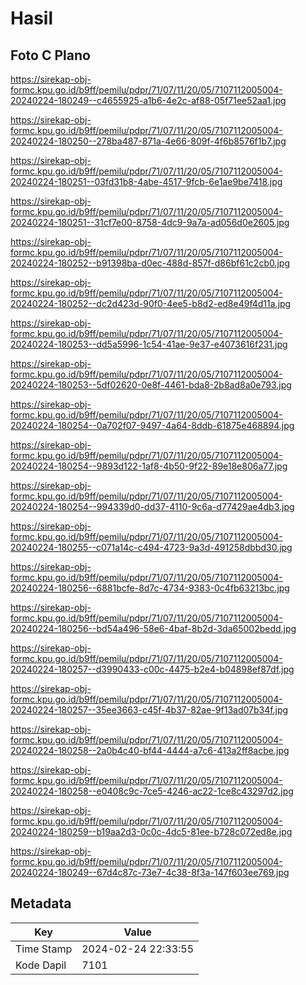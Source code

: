 # Hasil

## Foto C Plano

https://sirekap-obj-formc.kpu.go.id/b9ff/pemilu/pdpr/71/07/11/20/05/7107112005004-20240224-180249--c4655925-a1b6-4e2c-af88-05f71ee52aa1.jpg

https://sirekap-obj-formc.kpu.go.id/b9ff/pemilu/pdpr/71/07/11/20/05/7107112005004-20240224-180250--278ba487-871a-4e66-809f-4f6b8576f1b7.jpg

https://sirekap-obj-formc.kpu.go.id/b9ff/pemilu/pdpr/71/07/11/20/05/7107112005004-20240224-180251--03fd31b8-4abe-4517-9fcb-6e1ae9be7418.jpg

https://sirekap-obj-formc.kpu.go.id/b9ff/pemilu/pdpr/71/07/11/20/05/7107112005004-20240224-180251--31cf7e00-8758-4dc9-9a7a-ad056d0e2605.jpg

https://sirekap-obj-formc.kpu.go.id/b9ff/pemilu/pdpr/71/07/11/20/05/7107112005004-20240224-180252--b91398ba-d0ec-488d-857f-d86bf61c2cb0.jpg

https://sirekap-obj-formc.kpu.go.id/b9ff/pemilu/pdpr/71/07/11/20/05/7107112005004-20240224-180252--dc2d423d-90f0-4ee5-b8d2-ed8e49f4d11a.jpg

https://sirekap-obj-formc.kpu.go.id/b9ff/pemilu/pdpr/71/07/11/20/05/7107112005004-20240224-180253--dd5a5996-1c54-41ae-9e37-e4073616f231.jpg

https://sirekap-obj-formc.kpu.go.id/b9ff/pemilu/pdpr/71/07/11/20/05/7107112005004-20240224-180253--5df02620-0e8f-4461-bda8-2b8ad8a0e793.jpg

https://sirekap-obj-formc.kpu.go.id/b9ff/pemilu/pdpr/71/07/11/20/05/7107112005004-20240224-180254--0a702f07-9497-4a64-8ddb-61875e468894.jpg

https://sirekap-obj-formc.kpu.go.id/b9ff/pemilu/pdpr/71/07/11/20/05/7107112005004-20240224-180254--9893d122-1af8-4b50-9f22-89e18e806a77.jpg

https://sirekap-obj-formc.kpu.go.id/b9ff/pemilu/pdpr/71/07/11/20/05/7107112005004-20240224-180254--994339d0-dd37-4110-9c6a-d77429ae4db3.jpg

https://sirekap-obj-formc.kpu.go.id/b9ff/pemilu/pdpr/71/07/11/20/05/7107112005004-20240224-180255--c071a14c-c494-4723-9a3d-491258dbbd30.jpg

https://sirekap-obj-formc.kpu.go.id/b9ff/pemilu/pdpr/71/07/11/20/05/7107112005004-20240224-180256--6881bcfe-8d7c-4734-9383-0c4fb63213bc.jpg

https://sirekap-obj-formc.kpu.go.id/b9ff/pemilu/pdpr/71/07/11/20/05/7107112005004-20240224-180256--bd54a496-58e6-4baf-8b2d-3da65002bedd.jpg

https://sirekap-obj-formc.kpu.go.id/b9ff/pemilu/pdpr/71/07/11/20/05/7107112005004-20240224-180257--d3990433-c00c-4475-b2e4-b04898ef87df.jpg

https://sirekap-obj-formc.kpu.go.id/b9ff/pemilu/pdpr/71/07/11/20/05/7107112005004-20240224-180257--35ee3663-c45f-4b37-82ae-9f13ad07b34f.jpg

https://sirekap-obj-formc.kpu.go.id/b9ff/pemilu/pdpr/71/07/11/20/05/7107112005004-20240224-180258--2a0b4c40-bf44-4444-a7c6-413a2ff8acbe.jpg

https://sirekap-obj-formc.kpu.go.id/b9ff/pemilu/pdpr/71/07/11/20/05/7107112005004-20240224-180258--e0408c9c-7ce5-4246-ac22-1ce8c43297d2.jpg

https://sirekap-obj-formc.kpu.go.id/b9ff/pemilu/pdpr/71/07/11/20/05/7107112005004-20240224-180259--b19aa2d3-0c0c-4dc5-81ee-b728c072ed8e.jpg

https://sirekap-obj-formc.kpu.go.id/b9ff/pemilu/pdpr/71/07/11/20/05/7107112005004-20240224-180249--67d4c87c-73e7-4c38-8f3a-147f603ee769.jpg


## Metadata

| Key        | Value               |
| ---------- | ------------------- |
| Time Stamp | 2024-02-24 22:33:55 |
| Kode Dapil | 7101                |



